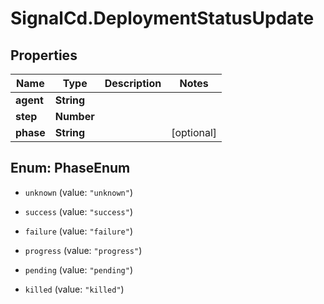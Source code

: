 # SignalCd.DeploymentStatusUpdate

## Properties

Name | Type | Description | Notes
------------ | ------------- | ------------- | -------------
**agent** | **String** |  | 
**step** | **Number** |  | 
**phase** | **String** |  | [optional] 



## Enum: PhaseEnum


* `unknown` (value: `"unknown"`)

* `success` (value: `"success"`)

* `failure` (value: `"failure"`)

* `progress` (value: `"progress"`)

* `pending` (value: `"pending"`)

* `killed` (value: `"killed"`)





